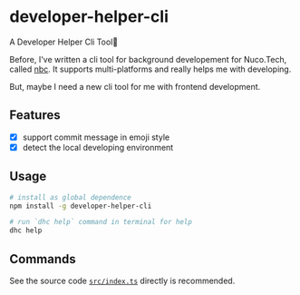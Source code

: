 # developer-helper-cli

A Developer Helper Cli Tool🤔

Before, I've written a cli tool for background developement for Nuco.Tech, called [nbc](https://open.nuco.tech/nuco-backend-cli/). It supports multi-platforms and really helps me with developing.

But, maybe I need a new cli tool for me with frontend development.

## Features

- [x] support commit message in emoji style
- [x] detect the local developing environment

## Usage

```bash
# install as global dependence
npm install -g developer-helper-cli

# run `dhc help` command in terminal for help
dhc help
```

## Commands

See the source code [`src/index.ts`](./src/index.ts) directly is recommended.
